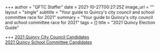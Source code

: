 +++
author = "QFTC Staffer"
date = 2021-10-27T00:27:25Z
image_url = ""
layout = "single"
subtitle = "Your guide to Quincy's city council and school committee race for 2021"
summary = "Your guide to Quincy's city council and school committee race for 2021"
tags = []
title = "2021 Quincy Election Guide"

+++
[2021 Quincy City Council Candidates](/posts/quincy-city-council-candidates)  
[2021 Quincy School Committee Candidates](/posts/quincy-city-school-committee)